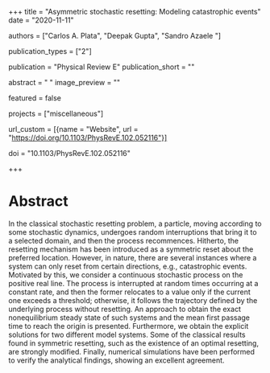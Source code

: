 +++
title = "Asymmetric stochastic resetting: Modeling catastrophic events"
date = "2020-11-11"

authors = ["Carlos A. Plata", "Deepak Gupta", "Sandro Azaele "]

publication_types = ["2"]

publication = "Physical Review E"
publication_short = ""

abstract = " "
image_preview = ""

featured = false

projects = ["miscellaneous"]

url_custom = [{name = "Website", url = "https://doi.org/10.1103/PhysRevE.102.052116"}]

doi = "10.1103/PhysRevE.102.052116"

+++
# Abstract
In the classical stochastic resetting problem, a particle, moving according to some stochastic dynamics, undergoes random interruptions that bring it to a selected domain, and then the process recommences. Hitherto, the resetting mechanism has been introduced as a symmetric reset about the preferred location. However, in nature, there are several instances where a system can only reset from certain directions, e.g., catastrophic events. Motivated by this, we consider a continuous stochastic process on the positive real line. The process is interrupted at random times occurring at a constant rate, and then the former relocates to a value only if the current one exceeds a threshold; otherwise, it follows the trajectory defined by the underlying process without resetting. An approach to obtain the exact nonequilibrium steady state of such systems and the mean first passage time to reach the origin is presented. Furthermore, we obtain the explicit solutions for two different model systems. Some of the classical results found in symmetric resetting, such as the existence of an optimal resetting, are strongly modified. Finally, numerical simulations have been performed to verify the analytical findings, showing an excellent agreement.
